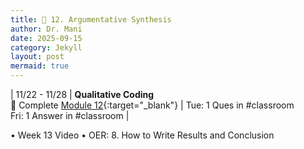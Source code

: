 ```yaml
---
title: 🔄️ 12. Argumentative Synthesis
author: Dr. Mani
date: 2025-09-15
category: Jekyll
layout: post
mermaid: true
---
```



| 11/22 - 11/28 | **Qualitative Coding** <br/> 🔖 Complete [Module 12](/eng201-oer/jekyll/2025-08-13-w13.html){:target="_blank"} | Tue: 1 Ques in #classroom <br/> Fri: 1 Answer in #classroom |

•	Week 13 Video
•	OER: 8. How to Write Results and Conclusion